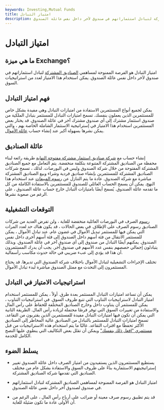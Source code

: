 ```yaml
---
keywords: Investing,Mutual Funds
title: امتياز التبادل
description: امتياز التبادل هو فرصة تُمنح لمساهمي الصناديق المشتركة لتبادل استثماراتهم في صندوق لآخر داخل نفس عائلة الصندوق.
---
```


# امتياز التبادل
## ما هي ميزة Exchange؟

امتياز التبادل هو الفرصة الممنوحة لمساهمي [الصناديق المشتركة](/mutualfund) لتبادل استثماراتهم في صندوق لآخر داخل نفس عائلة الصندوق. يمكن استخدام هذا الامتياز لعدد من استراتيجيات السوق.

## فهم امتياز التبادل

يمكن لجميع أنواع المستثمرين الاستفادة من امتيازات التبادل وهي مفيدة بشكل خاص للمستثمرين الذين يعملون بنفسك. تسمح امتيازات التبادل للمستثمر بتبادل الملكية من صندوق استثمار مشترك إلى أي صندوق مشترك آخر في عائلة الصندوق. قد يختار بعض المستثمرين استخدام هذا الامتياز في إستراتيجية الاستثمار الشاملة الخاصة بهم ، والتي يمكن نشرها بسهولة أكبر عند إنشاء حساب [عائلة الأموال](/familyoffunds).

## عائلة الصناديق

إنشاء حساب مع [شركة صناديق استثمار مشتركة مفتوحة النهاية](/openendmanagementcompany) طريقة رائعة لبناء محفظة من الصناديق المشتركة المتنوعة بتكلفة منخفضة. يتم التعامل مع جميع الصناديق المشتركة المفتوحة من خلال شركة الصندوق وليس في البورصات. لذلك ، تسمح شركات الصناديق المشتركة للمستثمرين بإنشاء صناديق فردية وشراء وبيع الصناديق المشتركة مباشرة مع شركة الصندوق. عادة ما يتم التنازل عن [رسوم المبيعات](/salescharge) عند استخدام هذا النهج. يمكن أن يسمح الحساب العائلي للصندوق للمستثمرين بالاستفادة الكاملة من كل ما تقدمه عائلة الصندوق. يُسمح أيضًا بامتيازات التبادل خارج حساب عائلة الصندوق ، على الرغم من صعوبة نشرها.

## التوقعات التشغيلية

[رسوم](/exchange-fees) الصرف في البورصات العائلية منخفضة للغاية ، ولن تفرض العديد من شركات الصناديق رسوم الصرف على الإطلاق. في بعض الحالات ، قد يكون هناك حد لعدد المرات التي يمكن فيها للمستثمر تبديل الأموال في غضون عام. عند تبادل الأموال ، يمكن للمستثمر الانتقال من فئة أسهم داخل الصندوق إلى فئة أسهم أخرى داخل نفس الصندوق. يمكنهم أيضًا التبادل من صندوق إلى أي صندوق آخر في عائلة الصندوق. وبذلك يتبادلون إجمالي حصصهم بنفس عدد الأسهم في صندوق آخر. يجب أن يدرك المستثمرون أن هذا قد يؤدي إلى عبء ضريبي في حالة حدوث مكاسب رأسمالية.

تختلف الإجراءات التشغيلية لتبادل الأموال باختلاف شركة الصندوق التي تديرها. قد يحتاج المستثمرون إلى التحدث مع ممثل الصندوق مباشرة لبدء تبادل الأموال.

## استراتيجيات الامتياز في التبادل

يمكن أن تساعد امتيازات التبادل المستثمر بعدة طرق. أولاً ، يمكن للمستثمر استخدام امتياز التبادل لاستراتيجيات التناوب التي تتبع ظروف السوق. في استراتيجيات التناوب ، يمكن للمستثمر أن يتناوب داخل وخارج الصناديق المختلفة للحفاظ على رأس المال والاستفادة من تغييرات السوق التي توفر فرصًا محتملة لزيادة رأس المال. الطريقة الثانية التي يمكن أن تكون فيها امتيازات التبادل مفيدة للمستثمرين الذين يقتربون من التقاعد. تسمح امتيازات التبادل للمستثمر بالتبادل من الصناديق عالية المخاطر إلى الصناديق الأكثر تحفظًا مع اقتراب التقاعد. غالبًا ما يتم استخدام هذه الاستراتيجيات من قبل [مستثمري "افعل ذلك بنفسك"](/diy-investing) ويمكن أن تقلل بعض التكاليف التي ينطوي عليها النصح الكامل للخدمة.

## يسلط الضوء

- يستطيع المستثمرون الذين يستفيدون من امتياز الصرف داخل عائلة الصندوق تغيير إستراتيجيتهم الاستثمارية بناءً على ظروف السوق والاستفادة بشكل عام من مختلف الصناديق التي تقدمها شركة الصناديق المشتركة.

- امتياز التبادل هو الفرصة الممنوحة لمساهمي الصناديق المشتركة لتبادل استثماراتهم في صندوق لصندوق آخر داخل نفس عائلة الصندوق.

- قد يتم تطبيق رسوم صرف معينة أو ضرائب على أرباح رأس المال ، على الرغم من أن الأولى عادة ما تكون ضئيلة للغاية.

